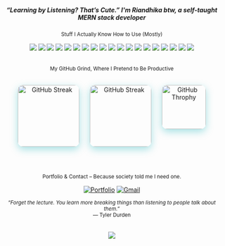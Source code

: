 <div align="center">
  
<h5><i>“Learning by Listening? That’s Cute.” </i>I'm Riandhika btw, a self-taught MERN stack developer</h5> 

<sub>Stuff I Actually Know How to Use (Mostly)</sub>
  
<div align="center">
  <img src="https://img.shields.io/badge/Python-3776AB?logo=python&logoColor=fff" />
  <img src="https://img.shields.io/badge/JavaScript-F7DF1E?logo=javascript&logoColor=000" />
  <img src="https://img.shields.io/badge/HTML-%23E34F26.svg?logo=html5&logoColor=white" />
  <img src="https://img.shields.io/badge/CSS-639?logo=css&logoColor=fff" />
  <img src="https://img.shields.io/badge/Sass-C69?logo=sass&logoColor=fff" />
  <img src="https://img.shields.io/badge/React-%2320232a.svg?logo=react&logoColor=%2361DAFB" />
  <img src="https://img.shields.io/badge/Redux-764ABC?logo=redux&logoColor=fff" />
  <img src="https://img.shields.io/badge/Tailwind%20CSS-%2338B2AC.svg?logo=tailwind-css&logoColor=white" />
  <img src="https://img.shields.io/badge/Vite-646CFF?logo=vite&logoColor=fff" />
  <img src="https://img.shields.io/badge/Node.js-6DA55F?logo=node.js&logoColor=white" />
  <img src="https://img.shields.io/badge/Express.js-%23404d59.svg?logo=express&logoColor=%2361DAFB" />
  <img src="https://img.shields.io/badge/MongoDB-%234ea94b.svg?logo=mongodb&logoColor=white" />
  <img src="https://img.shields.io/badge/Firebase-%23FF9900?logo=Firebase&logoColor=white" />
  <img src="https://img.shields.io/badge/Cloudinary-0089D6?logo=Cloudinary&logoColor=white" />
  <img src="https://img.shields.io/badge/npm-CB3837?logo=npm&logoColor=fff" />
  <img src="https://img.shields.io/badge/Postman-FF6C37.svg?logo=postman&logoColor=white" />
  <img src="https://img.shields.io/badge/Vercel-%23000000.svg?logo=vercel&logoColor=white" />
  <img src="https://img.shields.io/badge/Railway-000000.svg?logo=railway&logoColor=white" />
  <img src="https://img.shields.io/badge/GitHub-%23121011.svg?logo=github&logoColor=white" />
</div>

<br/>

<sub>My GitHub Grind, Where I Pretend to Be Productive</sub>

  <div style="display: flex; flex-wrap: wrap; justify-content: center; gap: 24px; max-width: 1000px; margin: 30px auto;">
    <img
      src="https://streak-stats.demolab.com?user=Daffariandhika&theme=chartreuse-dark&hide_border=true"
      alt="GitHub Streak"
      height="140"
      style="border-radius: 12px; box-shadow: 0 6px 18px rgba(0, 173, 181, 0.35);"
    />
    <img
      src="https://github-readme-stats.vercel.app/api?username=Daffariandhika&theme=chartreuse-dark&hide_border=true&hide=contribs&rank_icon=github&include_all_commits=true&show=prs_merged_percentage&hide_title=true&show_icons=true&"
      alt="GitHub Streak"
      height="140"
      style="border-radius: 12px; box-shadow: 0 6px 18px rgba(0, 173, 181, 0.35);"
    />
    <img
      src="https://github-profile-trophy.vercel.app/?username=Daffariandhika&theme=juicyfresh&no-bg=true&no-frame=true"
      alt="GitHub Throphy"
      height="100"
      style="border-radius: 12px; box-shadow: 0 6px 18px rgba(0, 173, 181, 0.35);"
    />
  </div>

<br/>

<sub>Portfolio & Contact – Because society told me I need one.</sub>
  
[![Portfolio](https://img.shields.io/badge/Portfolio-%23000000.svg?logo=vercel&logoColor=white)](https://bio-portfolio-five.vercel.app)
[![Gmail](https://img.shields.io/badge/Gmail-D14836?logo=gmail&logoColor=white)](mailto:muhammaddaffariandhika@gmail.com)

<div align="center">
  <sub><i>“Forget the lecture. You learn more breaking things than listening to people talk about them.”</i></sub>  
  <br/>
  <sub>— Tyler Durden</sub>
</div>

<br/>

![](https://api.visitorbadge.io/api/VisitorHit?user=Daffariandhika&repo=github-visitors-badge&countColor=%234ea94b&labelColor=%23404d59)
</div>
